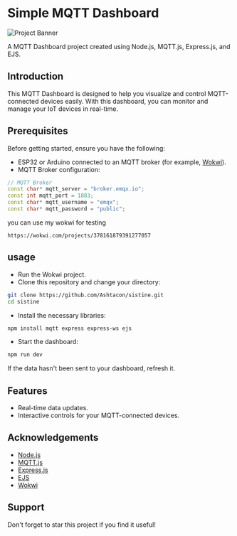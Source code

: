 # Simple MQTT Dashboard

![Project Banner](https://res.cloudinary.com/practicaldev/image/fetch/s--nLHy8W7u--/c_imagga_scale,f_auto,fl_progressive,h_420,q_auto,w_1000/https://dev-to-uploads.s3.amazonaws.com/uploads/articles/v6ahv1rptg4t1zhbn2of.png)

A MQTT Dashboard project created using Node.js, MQTT.js, Express.js, and EJS.

## Introduction

This MQTT Dashboard is designed to help you visualize and control MQTT-connected devices easily. With this dashboard, you can monitor and manage your IoT devices in real-time.

## Prerequisites

Before getting started, ensure you have the following:

- ESP32 or Arduino connected to an MQTT broker (for example, [Wokwi](https://wokwi.com/projects/378161879391277057)).
- MQTT Broker configuration:

```cpp
// MQTT Broker
const char* mqtt_server = "broker.emqx.io";
const int mqtt_port = 1883;
const char* mqtt_username = "emqx";
const char* mqtt_password = "public";
```

you can use my wokwi for testing

```
https://wokwi.com/projects/378161879391277057
```


## usage

- Run the Wokwi project.
- Clone this repository and change your directory:

```bash
git clone https://github.com/Ashtacon/sistine.git
cd sistine
```

- Install the necessary libraries:

```bash
npm install mqtt express express-ws ejs
```

- Start the dashboard:
```bash
npm run dev
```

If the data hasn't been sent to your dashboard, refresh it.
## Features

- Real-time data updates.
- Interactive controls for your MQTT-connected devices.
## Acknowledgements

 - [Node.js](https://nodejs.org/id)
 - [MQTT.js](https://github.com/mqttjs)
 - [Express.js](https://expressjs.com/)
 - [EJS](https://ejs.co/)
 - [Wokwi](https://wokwi.com)


## Support

Don't forget to star this project if you find it useful!

